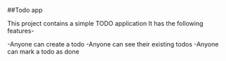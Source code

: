 ##Todo app

This project contains a simple TODO application
It has the following features-

-Anyone can create a todo
-Anyone can see their existing todos
-Anyone can mark a todo as done